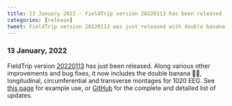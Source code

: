 ```yaml
---
title: 13 January 2022 - FieldTrip version 20220113 has been released
categories: [release]
tweet: FieldTrip version 20220113 was just released with double banana 🍌🍌, longitudinal, circumferential and transverse montages for 1020 EEG. See http://www.fieldtriptoolbox.org/#13-january-2022 and https://www.fieldtriptoolbox.org/example/rereference for details.
---
```


### 13 January, 2022

FieldTrip version [20220113](http://github.com/fieldtrip/fieldtrip/releases/tag/20220113) has just been released. Along various other improvements and bug fixes, it now includes the double banana 🍌🍌, longitudinal, circumferential and transverse montages for 1020 EEG. See [this page](/example/rereference/) for example use, or [GitHub](https://github.com/fieldtrip/fieldtrip/compare/20211118...20220113) for the complete and detailed list of updates.
